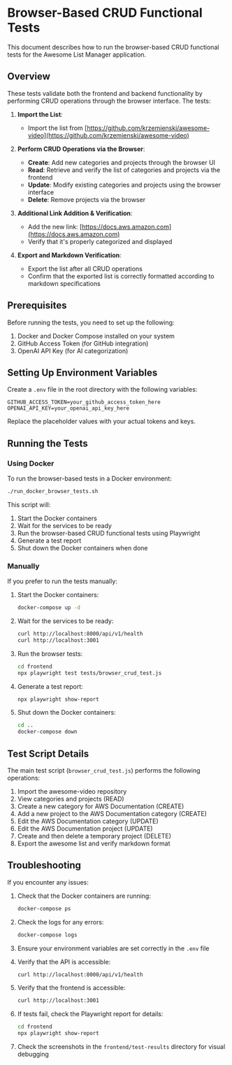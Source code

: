 # Browser-Based CRUD Functional Tests

This document describes how to run the browser-based CRUD functional tests for the Awesome List Manager application.

## Overview

These tests validate both the frontend and backend functionality by performing CRUD operations through the browser interface. The tests:

1. **Import the List**:
   - Import the list from [https://github.com/krzemienski/awesome-video](https://github.com/krzemienski/awesome-video)

2. **Perform CRUD Operations via the Browser**:
   - **Create**: Add new categories and projects through the browser UI
   - **Read**: Retrieve and verify the list of categories and projects via the frontend
   - **Update**: Modify existing categories and projects using the browser interface
   - **Delete**: Remove projects via the browser

3. **Additional Link Addition & Verification**:
   - Add the new link: [https://docs.aws.amazon.com](https://docs.aws.amazon.com)
   - Verify that it's properly categorized and displayed

4. **Export and Markdown Verification**:
   - Export the list after all CRUD operations
   - Confirm that the exported list is correctly formatted according to markdown specifications

## Prerequisites

Before running the tests, you need to set up the following:

1. Docker and Docker Compose installed on your system
2. GitHub Access Token (for GitHub integration)
3. OpenAI API Key (for AI categorization)

## Setting Up Environment Variables

Create a `.env` file in the root directory with the following variables:

```
GITHUB_ACCESS_TOKEN=your_github_access_token_here
OPENAI_API_KEY=your_openai_api_key_here
```

Replace the placeholder values with your actual tokens and keys.

## Running the Tests

### Using Docker

To run the browser-based tests in a Docker environment:

```bash
./run_docker_browser_tests.sh
```

This script will:
1. Start the Docker containers
2. Wait for the services to be ready
3. Run the browser-based CRUD functional tests using Playwright
4. Generate a test report
5. Shut down the Docker containers when done

### Manually

If you prefer to run the tests manually:

1. Start the Docker containers:
   ```bash
   docker-compose up -d
   ```

2. Wait for the services to be ready:
   ```bash
   curl http://localhost:8000/api/v1/health
   curl http://localhost:3001
   ```

3. Run the browser tests:
   ```bash
   cd frontend
   npx playwright test tests/browser_crud_test.js
   ```

4. Generate a test report:
   ```bash
   npx playwright show-report
   ```

5. Shut down the Docker containers:
   ```bash
   cd ..
   docker-compose down
   ```

## Test Script Details

The main test script (`browser_crud_test.js`) performs the following operations:

1. Import the awesome-video repository
2. View categories and projects (READ)
3. Create a new category for AWS Documentation (CREATE)
4. Add a new project to the AWS Documentation category (CREATE)
5. Edit the AWS Documentation category (UPDATE)
6. Edit the AWS Documentation project (UPDATE)
7. Create and then delete a temporary project (DELETE)
8. Export the awesome list and verify markdown format

## Troubleshooting

If you encounter any issues:

1. Check that the Docker containers are running:
   ```bash
   docker-compose ps
   ```

2. Check the logs for any errors:
   ```bash
   docker-compose logs
   ```

3. Ensure your environment variables are set correctly in the `.env` file

4. Verify that the API is accessible:
   ```bash
   curl http://localhost:8000/api/v1/health
   ```

5. Verify that the frontend is accessible:
   ```bash
   curl http://localhost:3001
   ```

6. If tests fail, check the Playwright report for details:
   ```bash
   cd frontend
   npx playwright show-report
   ```

7. Check the screenshots in the `frontend/test-results` directory for visual debugging
